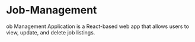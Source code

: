 # Job-Management
ob Management Application is a React-based web app that allows users to view, update, and delete job listings.
